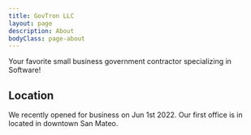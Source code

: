 ```yaml
---
title: GovTron LLC
layout: page
description: About
bodyClass: page-about
---
```


Your favorite small business government contractor specializing in Software!

## Location

We recently opened for business on Jun 1st 2022. Our first office is in located in downtown San Mateo.
